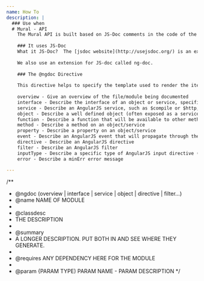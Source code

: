 ```yaml
---
name: How To
description: |
  ### Use when
  # Mural - API
    The Mural API is built based on JS-Doc comments in the code of the application.  To deal with Angular; we also use the NG-Doc aspect of JS-Doc.
    
    ### It uses JS-Doc
    What it JS-Doc?  The [jsdoc website](http://usejsdoc.org/) is an excellent resource. 
    
    We also use an extension for JS-doc called ng-doc.
    
    ### The @ngdoc Directive
    
    This directive helps to specify the template used to render the item being documented. For instance, a directive would have different properties to a filter and so would be documented differently. The commonly used types are:
    
    overview - Give an overview of the file/module being documented
    interface - Describe the interface of an object or service, specified by the @name directive. (abstract: use @object or @service instead)
    service - Describe an AngularJS service, such as $compile or $http, for instance.
    object - Describe a well defined object (often exposed as a service)
    function - Describe a function that will be available to other methods (such as a helper function within the ng module)
    method - Describe a method on an object/service
    property - Describe a property on an object/service
    event - Describe an AngularJS event that will propagate through the $scope tree.
    directive - Describe an AngularJS directive
    filter - Describe an AngularJS filter
    inputType - Describe a specific type of AngularJS input directive (such as text, email or checkbox)
    error - Describe a minErr error message
    
---
```

/**
 * @ngdoc (overview | interface | service | object | directive | filter...)
 * @name NAME OF MODULE
 *
 * @classdesc
 *  THE DESCRIPTION
 *
 * @summary
 *  A LONGER DESCRIPTION.  PUT BOTH IN AND SEE WHERE THEY GENERATE.
 *
 * @requires ANY DEPENDENCY HERE FOR THE MODULE
 *
 * @param {PARAM TYPE) PARAM NAME - PARAM DESCRIPTION
 */
